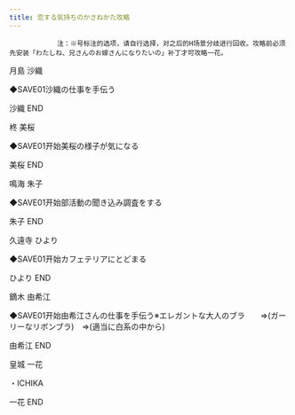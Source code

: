 ```yaml
---
title: 恋する気持ちのかさねかた攻略
---
```


                注：※号标注的选项，请自行选择，对之后的H场景分歧进行回收。攻略前必须先安装「わたしね、兄さんのお嫁さんになりたいの」补丁才可攻略一花。

月島 沙織

◆SAVE01沙織の仕事を手伝う

沙織 END

柊 美桜

◆SAVE01开始美桜の様子が気になる

美桜 END

鳴海 朱子

◆SAVE01开始部活動の聞き込み調査をする

朱子 END

久遠寺 ひより

◆SAVE01开始カフェテリアにとどまる

ひより END

鏑木 由希江

◆SAVE01开始由希江さんの仕事を手伝う※エレガントな大人のブラ　　⇒(ガーリーなリボンブラ)　⇒(適当に白系の中から)

由希江 END

皇城 一花

・ICHIKA

一花 END
              
